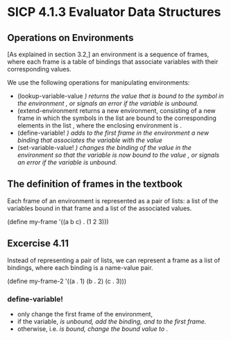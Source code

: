 # SICP 4.1.3 Evaluator Data Structures

## Operations on Environments

[As explained in section 3.2,] an environment is a sequence of frames,
    where each frame is a table of bindings that associate variables
    with their corresponding values.

We use the following operations for manipulating environments:

* (lookup-variable-value <var> <env>)
  returns the value that is bound to the symbol <var>
  in the environment <env>, or signals an error if the variable is unbound.
* (extend-environment <variables> <values> <base-env>
  returns a new environment, consisting of a new frame in which the symbols in
  the list <variables> are bound to the corresponding elements in the list
  <values>, where the enclosing environment is <base-env>.
* (define-variable! <var> <val> <env>)
  adds to the first frame in the environment <env> a new binding that associates
  the variable <var> with the value <value>
* (set-variable-value! <var> <val> <env>)
  changes the binding of the value <var> in the environment <env>
  so that the variable is now bound to the value <value>, or signals
  an error if the variable is unbound.

## The definition of frames in the textbook

Each frame of an environment is represented as a pair of lists:
     a list of the variables bound in that frame
     and a list of the associated values.

(define my-frame '((a b c) . (1 2 3)))

## Excercise 4.11

Instead of representing a pair of lists,
we can represent a frame as a list of bindings, where each binding
is a name-value pair.

(define my-frame-2 '((a . 1) (b . 2) (c . 3)))

### define-variable!

* only change the first frame of the environment, <env>
* if the variable, <var> is unbound, add the binding, <var> and <val>
  to the first frame.
* otherwise, i.e. <var> is bound, change the bound value to <val>.


